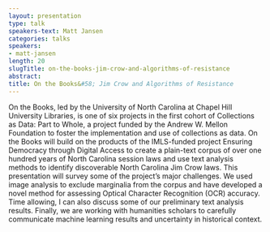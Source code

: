 ```yaml
---
layout: presentation
type: talk
speakers-text: Matt Jansen
categories: talks
speakers:
- matt-jansen
length: 20
slugTitle: on-the-books-jim-crow-and-algorithms-of-resistance
abstract:
title: On the Books&#58; Jim Crow and Algorithms of Resistance
---
```

On the Books, led by the University of North Carolina at Chapel Hill University Libraries, is one of six projects in the first cohort of Collections as Data: Part to Whole, a project funded by the Andrew W. Mellon Foundation to foster the implementation and use of collections as data. On the Books will build on the products of the IMLS-funded project Ensuring Democracy through Digital Access to create a plain-text corpus of over one hundred years of North Carolina session laws and use text analysis methods to identify discoverable North Carolina Jim Crow laws. This presentation will survey some of the project’s major challenges. We used image analysis to exclude marginalia from the corpus and have developed a novel method for assessing Optical Character Recognition (OCR) accuracy.  Time allowing, I can also discuss some of our preliminary text analysis results.  Finally, we are working with humanities scholars to carefully communicate machine learning results and uncertainty in historical context.